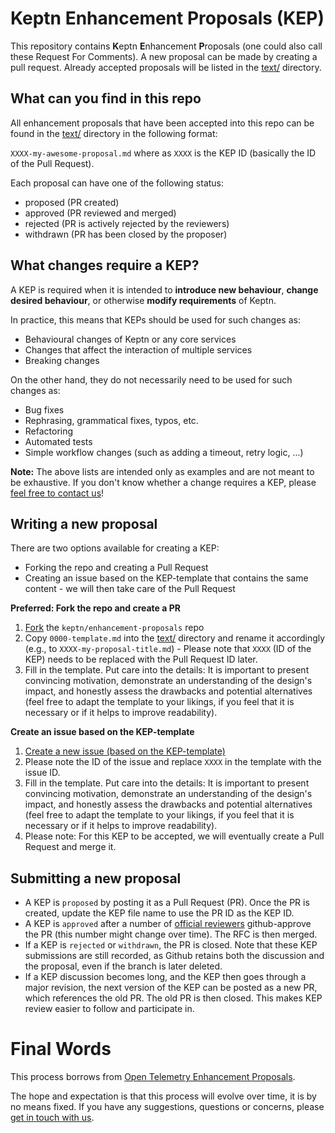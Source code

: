 # Keptn Enhancement Proposals (KEP)

This repository contains **K**eptn **E**nhancement **P**roposals (one could also call these Request For Comments). A new proposal can be made by creating a pull request. Already accepted proposals will be listed in the [text/](text/) directory.

## What can you find in this repo

All enhancement proposals that have been accepted into this repo can be found in the [text/](text/) directory in the following format:

`XXXX-my-awesome-proposal.md` where as `XXXX` is the KEP ID (basically the ID of the Pull Request).

Each proposal can have one of the following status:

* proposed (PR created)
* approved (PR reviewed and merged)
* rejected (PR is actively rejected by the reviewers)
* withdrawn (PR has been closed by the proposer)

## What changes require a KEP?

A KEP is required when it is intended to **introduce new behaviour**, **change desired behaviour**, or otherwise **modify requirements** of Keptn.

In practice, this means that KEPs should be used for such changes as:

* Behavioural changes of Keptn or any core services
* Changes that affect the interaction of multiple services
* Breaking changes

On the other hand, they do not necessarily need to be used for such changes as:

* Bug fixes
* Rephrasing, grammatical fixes, typos, etc.
* Refactoring
* Automated tests
* Simple workflow changes (such as adding a timeout, retry logic, ...)

**Note:** The above lists are intended only as examples and are not meant to be exhaustive. If you don't know whether a change requires a KEP, please [feel free to contact us](https://github.com/keptn/community)!

## Writing a new proposal

There are two options available for creating a KEP:

* Forking the repo and creating a Pull Request
* Creating an issue based on the KEP-template that contains the same content - we will then take care of the Pull Request

**Preferred: Fork the repo and create a PR**

1. [Fork](https://help.github.com/en/articles/fork-a-repo) the `keptn/enhancement-proposals` repo
1. Copy `0000-template.md` into the [text/](text/) directory and rename it accordingly (e.g., to `XXXX-my-proposal-title.md`) - Please note that `XXXX` (ID of the KEP) needs to be replaced with the Pull Request ID later.
1. Fill in the template. Put care into the details: It is important to present convincing motivation, demonstrate an understanding of the design's impact, and honestly assess the drawbacks and potential alternatives (feel free to adapt the template to your likings, if you feel that it is necessary or if it helps to improve readability).

**Create an issue based on the KEP-template**

1. [Create a new issue (based on the KEP-template)](https://github.com/keptn/enhancement-proposals/issues/new?assignees=&template=keptn-enhancement-proposal.md&title=KEP%20XXXX:%20Replace%20this%20with%20your%20awesome%20KEP%20title)
1. Please note the ID of the issue and replace `XXXX` in the template with the issue ID.
1. Fill in the template. Put care into the details: It is important to present convincing motivation, demonstrate an understanding of the design's impact, and honestly assess the drawbacks and potential alternatives (feel free to adapt the template to your likings, if you feel that it is necessary or if it helps to improve readability).
1. Please note: For this KEP to be accepted, we will eventually create a Pull Request and merge it.

## Submitting a new proposal

* A KEP is `proposed` by posting it as a Pull Request (PR). Once the PR is created, update the KEP file name to use the PR ID as the KEP ID.
* A KEP is `approved` after a number of [official reviewers](CODEOWNERS) github-approve the PR (this number might change over time). The RFC is then merged.
* If a KEP is `rejected` or `withdrawn`, the PR is closed. Note that these KEP submissions are still recorded, as Github retains both the discussion and the proposal, even if the branch is later deleted.
* If a KEP discussion becomes long, and the KEP then goes through a major revision, the next version of the KEP can be posted as a new PR, which references the old PR. The old PR is then closed. This makes KEP review easier to follow and participate in.

# Final Words

This process borrows from [Open Telemetry Enhancement Proposals](https://github.com/open-telemetry/oteps).

The hope and expectation is that this process will evolve over time, it is by no means fixed.
If you have any suggestions, questions or concerns, please [get in touch with us](https://github.com/keptn/community).

